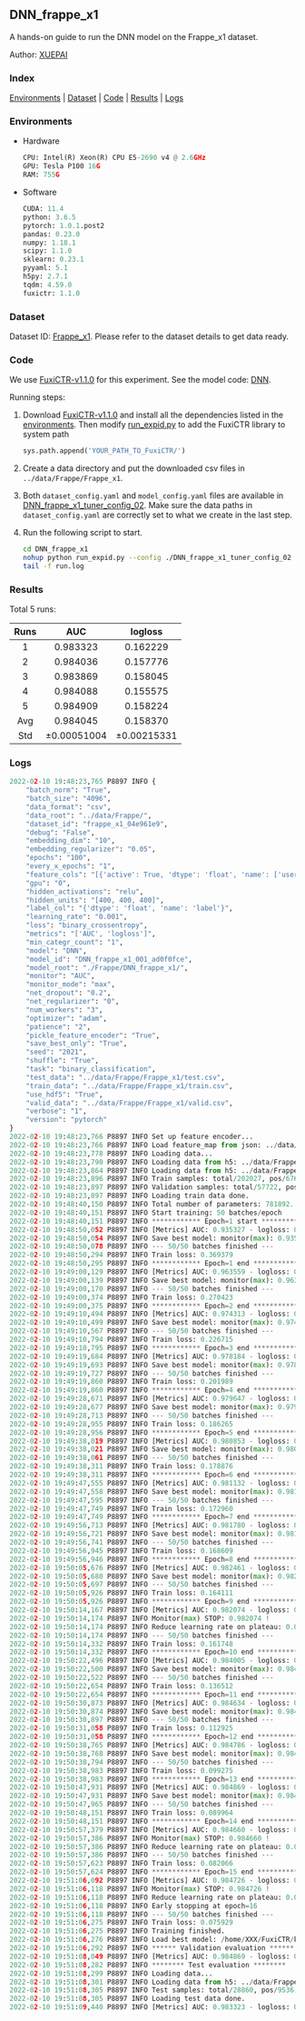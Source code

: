 ## DNN_frappe_x1

A hands-on guide to run the DNN model on the Frappe_x1 dataset.

Author: [XUEPAI](https://github.com/xue-pai)

### Index
[Environments](#Environments) | [Dataset](#Dataset) | [Code](#Code) | [Results](#Results) | [Logs](#Logs)

### Environments
+ Hardware

  ```python
  CPU: Intel(R) Xeon(R) CPU E5-2690 v4 @ 2.6GHz
  GPU: Tesla P100 16G
  RAM: 755G

  ```

+ Software

  ```python
  CUDA: 11.4
  python: 3.6.5
  pytorch: 1.0.1.post2
  pandas: 0.23.0
  numpy: 1.18.1
  scipy: 1.1.0
  sklearn: 0.23.1
  pyyaml: 5.1
  h5py: 2.7.1
  tqdm: 4.59.0
  fuxictr: 1.1.0
  ```

### Dataset
Dataset ID: [Frappe_x1](https://github.com/openbenchmark/BARS/blob/master/ctr_prediction/datasets/Frappe/README.md#Frappe_x1). Please refer to the dataset details to get data ready.

### Code

We use [FuxiCTR-v1.1.0](https://github.com/xue-pai/FuxiCTR/tree/v1.1.0) for this experiment. See the model code: [DNN](https://github.com/xue-pai/FuxiCTR/blob/v1.1.0/fuxictr/pytorch/models/DNN.py).

Running steps:

1. Download [FuxiCTR-v1.1.0](https://github.com/xue-pai/FuxiCTR/archive/refs/tags/v1.1.0.zip) and install all the dependencies listed in the [environments](#environments). Then modify [run_expid.py](./run_expid.py#L5) to add the FuxiCTR library to system path
    
    ```python
    sys.path.append('YOUR_PATH_TO_FuxiCTR/')
    ```

2. Create a data directory and put the downloaded csv files in `../data/Frappe/Frappe_x1`.

3. Both `dataset_config.yaml` and `model_config.yaml` files are available in [DNN_frappe_x1_tuner_config_02](./DNN_frappe_x1_tuner_config_02). Make sure the data paths in `dataset_config.yaml` are correctly set to what we create in the last step.

4. Run the following script to start.

    ```bash
    cd DNN_frappe_x1
    nohup python run_expid.py --config ./DNN_frappe_x1_tuner_config_02 --expid DNN_frappe_x1_001_ad0f0fce --gpu 0 > run.log &
    tail -f run.log
    ```

### Results

Total 5 runs:

| Runs | AUC | logloss  |
|:--------------------:|:--------------------:|:--------------------:|
| 1 | 0.983323 | 0.162229  |
| 2 | 0.984036 | 0.157776  |
| 3 | 0.983869 | 0.158045  |
| 4 | 0.984088 | 0.155575  |
| 5 | 0.984909 | 0.158224  |
| Avg | 0.984045 | 0.158370 |
| Std | &#177;0.00051004 | &#177;0.00215331 |


### Logs
```python
2022-02-10 19:48:23,765 P8897 INFO {
    "batch_norm": "True",
    "batch_size": "4096",
    "data_format": "csv",
    "data_root": "../data/Frappe/",
    "dataset_id": "frappe_x1_04e961e9",
    "debug": "False",
    "embedding_dim": "10",
    "embedding_regularizer": "0.05",
    "epochs": "100",
    "every_x_epochs": "1",
    "feature_cols": "[{'active': True, 'dtype': 'float', 'name': ['user', 'item', 'daytime', 'weekday', 'isweekend', 'homework', 'cost', 'weather', 'country', 'city'], 'type': 'categorical'}]",
    "gpu": "0",
    "hidden_activations": "relu",
    "hidden_units": "[400, 400, 400]",
    "label_col": "{'dtype': 'float', 'name': 'label'}",
    "learning_rate": "0.001",
    "loss": "binary_crossentropy",
    "metrics": "['AUC', 'logloss']",
    "min_categr_count": "1",
    "model": "DNN",
    "model_id": "DNN_frappe_x1_001_ad0f0fce",
    "model_root": "./Frappe/DNN_frappe_x1/",
    "monitor": "AUC",
    "monitor_mode": "max",
    "net_dropout": "0.2",
    "net_regularizer": "0",
    "num_workers": "3",
    "optimizer": "adam",
    "patience": "2",
    "pickle_feature_encoder": "True",
    "save_best_only": "True",
    "seed": "2021",
    "shuffle": "True",
    "task": "binary_classification",
    "test_data": "../data/Frappe/Frappe_x1/test.csv",
    "train_data": "../data/Frappe/Frappe_x1/train.csv",
    "use_hdf5": "True",
    "valid_data": "../data/Frappe/Frappe_x1/valid.csv",
    "verbose": "1",
    "version": "pytorch"
}
2022-02-10 19:48:23,766 P8897 INFO Set up feature encoder...
2022-02-10 19:48:23,766 P8897 INFO Load feature_map from json: ../data/Frappe/frappe_x1_04e961e9/feature_map.json
2022-02-10 19:48:23,778 P8897 INFO Loading data...
2022-02-10 19:48:23,790 P8897 INFO Loading data from h5: ../data/Frappe/frappe_x1_04e961e9/train.h5
2022-02-10 19:48:23,864 P8897 INFO Loading data from h5: ../data/Frappe/frappe_x1_04e961e9/valid.h5
2022-02-10 19:48:23,896 P8897 INFO Train samples: total/202027, pos/67604, neg/134423, ratio/33.46%, blocks/1
2022-02-10 19:48:23,897 P8897 INFO Validation samples: total/57722, pos/19063, neg/38659, ratio/33.03%, blocks/1
2022-02-10 19:48:23,897 P8897 INFO Loading train data done.
2022-02-10 19:48:40,150 P8897 INFO Total number of parameters: 781892.
2022-02-10 19:48:40,151 P8897 INFO Start training: 50 batches/epoch
2022-02-10 19:48:40,151 P8897 INFO ************ Epoch=1 start ************
2022-02-10 19:48:50,052 P8897 INFO [Metrics] AUC: 0.935327 - logloss: 0.653639
2022-02-10 19:48:50,054 P8897 INFO Save best model: monitor(max): 0.935327
2022-02-10 19:48:50,078 P8897 INFO --- 50/50 batches finished ---
2022-02-10 19:48:50,294 P8897 INFO Train loss: 0.369379
2022-02-10 19:48:50,295 P8897 INFO ************ Epoch=1 end ************
2022-02-10 19:49:00,129 P8897 INFO [Metrics] AUC: 0.963559 - logloss: 0.235181
2022-02-10 19:49:00,139 P8897 INFO Save best model: monitor(max): 0.963559
2022-02-10 19:49:00,170 P8897 INFO --- 50/50 batches finished ---
2022-02-10 19:49:00,374 P8897 INFO Train loss: 0.270423
2022-02-10 19:49:00,375 P8897 INFO ************ Epoch=2 end ************
2022-02-10 19:49:10,494 P8897 INFO [Metrics] AUC: 0.974313 - logloss: 0.184344
2022-02-10 19:49:10,499 P8897 INFO Save best model: monitor(max): 0.974313
2022-02-10 19:49:10,567 P8897 INFO --- 50/50 batches finished ---
2022-02-10 19:49:10,794 P8897 INFO Train loss: 0.226715
2022-02-10 19:49:10,795 P8897 INFO ************ Epoch=3 end ************
2022-02-10 19:49:19,684 P8897 INFO [Metrics] AUC: 0.978184 - logloss: 0.171036
2022-02-10 19:49:19,693 P8897 INFO Save best model: monitor(max): 0.978184
2022-02-10 19:49:19,727 P8897 INFO --- 50/50 batches finished ---
2022-02-10 19:49:19,860 P8897 INFO Train loss: 0.201989
2022-02-10 19:49:19,860 P8897 INFO ************ Epoch=4 end ************
2022-02-10 19:49:28,671 P8897 INFO [Metrics] AUC: 0.979647 - logloss: 0.165831
2022-02-10 19:49:28,677 P8897 INFO Save best model: monitor(max): 0.979647
2022-02-10 19:49:28,713 P8897 INFO --- 50/50 batches finished ---
2022-02-10 19:49:28,955 P8897 INFO Train loss: 0.186265
2022-02-10 19:49:28,956 P8897 INFO ************ Epoch=5 end ************
2022-02-10 19:49:38,019 P8897 INFO [Metrics] AUC: 0.980853 - logloss: 0.160699
2022-02-10 19:49:38,021 P8897 INFO Save best model: monitor(max): 0.980853
2022-02-10 19:49:38,061 P8897 INFO --- 50/50 batches finished ---
2022-02-10 19:49:38,311 P8897 INFO Train loss: 0.178876
2022-02-10 19:49:38,311 P8897 INFO ************ Epoch=6 end ************
2022-02-10 19:49:47,555 P8897 INFO [Metrics] AUC: 0.981132 - logloss: 0.162531
2022-02-10 19:49:47,558 P8897 INFO Save best model: monitor(max): 0.981132
2022-02-10 19:49:47,595 P8897 INFO --- 50/50 batches finished ---
2022-02-10 19:49:47,749 P8897 INFO Train loss: 0.172960
2022-02-10 19:49:47,749 P8897 INFO ************ Epoch=7 end ************
2022-02-10 19:49:56,713 P8897 INFO [Metrics] AUC: 0.981780 - logloss: 0.157138
2022-02-10 19:49:56,721 P8897 INFO Save best model: monitor(max): 0.981780
2022-02-10 19:49:56,741 P8897 INFO --- 50/50 batches finished ---
2022-02-10 19:49:56,945 P8897 INFO Train loss: 0.168609
2022-02-10 19:49:56,946 P8897 INFO ************ Epoch=8 end ************
2022-02-10 19:50:05,676 P8897 INFO [Metrics] AUC: 0.982461 - logloss: 0.152486
2022-02-10 19:50:05,680 P8897 INFO Save best model: monitor(max): 0.982461
2022-02-10 19:50:05,697 P8897 INFO --- 50/50 batches finished ---
2022-02-10 19:50:05,926 P8897 INFO Train loss: 0.164111
2022-02-10 19:50:05,926 P8897 INFO ************ Epoch=9 end ************
2022-02-10 19:50:14,167 P8897 INFO [Metrics] AUC: 0.982074 - logloss: 0.154455
2022-02-10 19:50:14,174 P8897 INFO Monitor(max) STOP: 0.982074 !
2022-02-10 19:50:14,174 P8897 INFO Reduce learning rate on plateau: 0.000100
2022-02-10 19:50:14,174 P8897 INFO --- 50/50 batches finished ---
2022-02-10 19:50:14,332 P8897 INFO Train loss: 0.161748
2022-02-10 19:50:14,332 P8897 INFO ************ Epoch=10 end ************
2022-02-10 19:50:22,496 P8897 INFO [Metrics] AUC: 0.984005 - logloss: 0.147289
2022-02-10 19:50:22,500 P8897 INFO Save best model: monitor(max): 0.984005
2022-02-10 19:50:22,522 P8897 INFO --- 50/50 batches finished ---
2022-02-10 19:50:22,654 P8897 INFO Train loss: 0.136512
2022-02-10 19:50:22,654 P8897 INFO ************ Epoch=11 end ************
2022-02-10 19:50:30,873 P8897 INFO [Metrics] AUC: 0.984634 - logloss: 0.148080
2022-02-10 19:50:30,874 P8897 INFO Save best model: monitor(max): 0.984634
2022-02-10 19:50:30,897 P8897 INFO --- 50/50 batches finished ---
2022-02-10 19:50:31,058 P8897 INFO Train loss: 0.112925
2022-02-10 19:50:31,058 P8897 INFO ************ Epoch=12 end ************
2022-02-10 19:50:38,765 P8897 INFO [Metrics] AUC: 0.984786 - logloss: 0.150734
2022-02-10 19:50:38,768 P8897 INFO Save best model: monitor(max): 0.984786
2022-02-10 19:50:38,794 P8897 INFO --- 50/50 batches finished ---
2022-02-10 19:50:38,983 P8897 INFO Train loss: 0.099275
2022-02-10 19:50:38,983 P8897 INFO ************ Epoch=13 end ************
2022-02-10 19:50:47,931 P8897 INFO [Metrics] AUC: 0.984869 - logloss: 0.154243
2022-02-10 19:50:47,931 P8897 INFO Save best model: monitor(max): 0.984869
2022-02-10 19:50:47,965 P8897 INFO --- 50/50 batches finished ---
2022-02-10 19:50:48,151 P8897 INFO Train loss: 0.089964
2022-02-10 19:50:48,151 P8897 INFO ************ Epoch=14 end ************
2022-02-10 19:50:57,379 P8897 INFO [Metrics] AUC: 0.984660 - logloss: 0.159230
2022-02-10 19:50:57,386 P8897 INFO Monitor(max) STOP: 0.984660 !
2022-02-10 19:50:57,386 P8897 INFO Reduce learning rate on plateau: 0.000010
2022-02-10 19:50:57,386 P8897 INFO --- 50/50 batches finished ---
2022-02-10 19:50:57,623 P8897 INFO Train loss: 0.082066
2022-02-10 19:50:57,624 P8897 INFO ************ Epoch=15 end ************
2022-02-10 19:51:06,092 P8897 INFO [Metrics] AUC: 0.984726 - logloss: 0.159430
2022-02-10 19:51:06,118 P8897 INFO Monitor(max) STOP: 0.984726 !
2022-02-10 19:51:06,118 P8897 INFO Reduce learning rate on plateau: 0.000001
2022-02-10 19:51:06,118 P8897 INFO Early stopping at epoch=16
2022-02-10 19:51:06,118 P8897 INFO --- 50/50 batches finished ---
2022-02-10 19:51:06,275 P8897 INFO Train loss: 0.075929
2022-02-10 19:51:06,275 P8897 INFO Training finished.
2022-02-10 19:51:06,276 P8897 INFO Load best model: /home/XXX/FuxiCTR/benchmarks/Frappe/DNN_frappe_x1/frappe_x1_04e961e9/DNN_frappe_x1_001_ad0f0fce.model
2022-02-10 19:51:06,292 P8897 INFO ****** Validation evaluation ******
2022-02-10 19:51:08,049 P8897 INFO [Metrics] AUC: 0.984869 - logloss: 0.154243
2022-02-10 19:51:08,282 P8897 INFO ******** Test evaluation ********
2022-02-10 19:51:08,299 P8897 INFO Loading data...
2022-02-10 19:51:08,301 P8897 INFO Loading data from h5: ../data/Frappe/frappe_x1_04e961e9/test.h5
2022-02-10 19:51:08,305 P8897 INFO Test samples: total/28860, pos/9536, neg/19324, ratio/33.04%, blocks/1
2022-02-10 19:51:08,305 P8897 INFO Loading test data done.
2022-02-10 19:51:09,440 P8897 INFO [Metrics] AUC: 0.983323 - logloss: 0.162229

```
